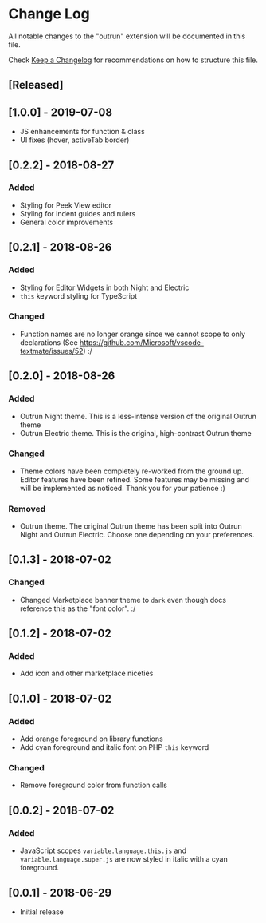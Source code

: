 # Change Log
All notable changes to the "outrun" extension will be documented in this file.

Check [Keep a Changelog](http://keepachangelog.com/) for recommendations on how to structure this file.

## [Released]

## [1.0.0] - 2019-07-08
- JS enhancements for function & class
- UI fixes (hover, activeTab border)

## [0.2.2] - 2018-08-27
### Added
- Styling for Peek View editor
- Styling for indent guides and rulers
- General color improvements

## [0.2.1] - 2018-08-26
### Added
- Styling for Editor Widgets in both Night and Electric
- `this` keyword styling for TypeScript

### Changed
- Function names are no longer orange since we cannot scope to only declarations (See https://github.com/Microsoft/vscode-textmate/issues/52) :/

## [0.2.0] - 2018-08-26
### Added
- Outrun Night theme. This is a less-intense version of the original Outrun theme
- Outrun Electric theme. This is the original, high-contrast Outrun theme

### Changed
- Theme colors have been completely re-worked from the ground up. Editor features have been refined. Some features may be missing and will be implemented as noticed. Thank you for your patience :)

### Removed
- Outrun theme. The original Outrun theme has been split into Outrun Night and Outrun Electric. Choose one depending on your preferences.

## [0.1.3] - 2018-07-02
### Changed
- Changed Marketplace banner theme to `dark` even though docs reference this as the "font color". :/

## [0.1.2] - 2018-07-02
### Added
- Add icon and other marketplace niceties

## [0.1.0] - 2018-07-02
### Added
- Add orange foreground on library functions
- Add cyan foreground and italic font on PHP `this` keyword
### Changed
- Remove foreground color from function calls

## [0.0.2] - 2018-07-02
### Added
- JavaScript scopes `variable.language.this.js` and `variable.language.super.js` are now styled in italic with a cyan foreground.

## [0.0.1] - 2018-06-29
- Initial release
